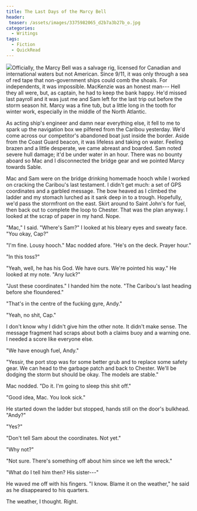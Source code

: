 ```yaml
---
title: The Last Days of the Marcy Bell
header:
 teaser: /assets/images/3375982065_d2b7a3b27b_o.jpg
categories:
  - Writings
tags:
  - Fiction
  - QuickRead
---
```

<img src="https://douglangille.github.io/assets/images/3375982065_d2b7a3b27b_o.jpg">Officially, the Marcy Bell was a salvage rig, licensed for Canadian and international waters but not American. Since 9/11, it was only through a sea of red tape that non-government ships could comb the shoals. For independents, it was impossible. MacKenzie was an honest man--- Hell they all were, but, as captain, he had to keep the bank happy. He'd missed last payroll and it was just me and Sam left for the last trip out before the storm season hit. Marcy was a fine tub, but a little long in the tooth for winter work, especially in the middle of the North Atlantic.

As acting ship's engineer and damn near everything else, it fell to me to spark up the navigation box we pilfered from the Caribou yesterday. We'd come across our competitor's abandoned boat just inside the border. Aside from the Coast Guard beacon, it was lifeless and taking on water. Feeling brazen and a little desperate, we came abreast and boarded. Sam noted severe hull damage; it'd be under water in an hour. There was no bounty aboard so Mac and I disconnected the bridge gear and we pointed Marcy towards Sable.

Mac and Sam were on the bridge drinking homemade hooch while I worked on cracking the Caribou's last testament. I didn't get much: a set of GPS coordinates and a garbled message. The bow heaved as I climbed the ladder and my stomach lurched as it sank deep in to a trough. Hopefully, we'd pass the stormfront on the east. Skirt around to Saint John's for fuel, then back out to complete the loop to Chester. That was the plan anyway. I looked at the scrap of paper in my hand. Nope.

"Mac," I said. "Where's Sam?" I looked at his bleary eyes and sweaty face. "You okay, Cap?"

"I'm fine. Lousy hooch." Mac nodded afore. "He's on the deck. Prayer hour."

"In this toss?"

"Yeah, well, he has his God. We have ours. We're pointed his way." He looked at my note. "Any luck?"

"Just these coordinates." I handed him the note. "The Caribou's last heading before she floundered."

"That's in the centre of the fucking gyre, Andy."

"Yeah, no shit, Cap."

I don't know why I didn't give him the other note. It didn't make sense. The message fragment had scraps about both a claims buoy and a warning one. I needed a score like everyone else.

"We have enough fuel, Andy."

"Yessir, the port stop was for some better grub and to replace some safety gear. We can head to the garbage patch and back to Chester. We'll be dodging the storm but should be okay. The models are stable."

Mac nodded. "Do it. I'm going to sleep this shit off."

"Good idea, Mac. You look sick."

He started down the ladder but stopped, hands still on the door's bulkhead. "Andy?"

"Yes?"

"Don't tell Sam about the coordinates. Not yet."

"Why not?"

"Not sure. There's something off about him since we left the wreck."

"What do I tell him then? His sister---"

He waved me off with his fingers. "I know. Blame it on the weather," he said as he disappeared to his quarters.

The weather, I thought. Right.